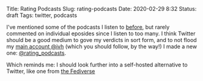Title: Rating Podcasts
Slug: rating-podcasts
Date: 2020-02-29 8:32
Status: draft
Tags: twitter, podcasts

I've mentioned some of the podcasts I listen to [before]({tag}podcast), but rarely commented
on individual eposides since I listen to too many. I think Twitter should be a good medium
to gove my verdicts in sort form, and to not flood my [main account @ivh](https://twitter.com/ivh)
(which you should follow, by the way!) I made a new one: [@rating_podcasts](https://twitter.com/rating_podcasts).

Which reminds me: I should look further into a self-hosted alternative to
Twitter, like one from [the Fediverse](https://homehack.nl/activitypub-the-secret-weapon-of-the-fediverse/)

